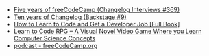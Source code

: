 - [Five years of freeCodeCamp (Changelog Interviews #369)](https://changelog.com/podcast/369)
- [Ten years of Changelog (Backstage #9)](https://changelog.com/backstage/9)
- [How to Learn to Code and Get a Developer Job [Full Book]](https://www.freecodecamp.org/news/learn-to-code-book/)
- [Learn to Code RPG – A Visual Novel Video Game Where you Learn Computer Science Concepts](https://www.freecodecamp.org/news/learn-to-code-rpg/)
- [podcast - freeCodeCamp.org](https://www.freecodecamp.org/news/tag/podcast/)